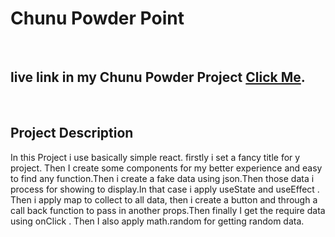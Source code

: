 
# Chunu Powder Point
<br>






## live link in my Chunu Powder Project [Click Me](https://github.com/facebook/create-react-app).


<br>


## Project Description
 In this Project i use basically simple react. firstly i set a fancy title for y project. Then I create some components for my better experience and easy to find any function.Then i create a fake data using json.Then those data i process for showing to display.In that case i apply useState and useEffect . Then i apply map to collect to all data, then i create a button and through a call back function to pass in another props.Then finally I get the require data using onClick . Then I also apply math.random for getting random data.   
